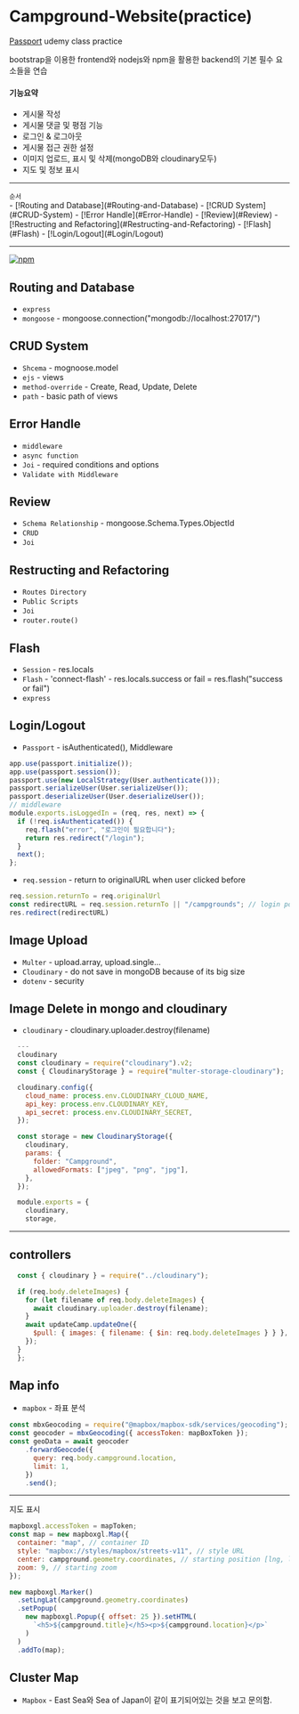 # Campground-Website(practice)

[Passport](https://www.udemy.com/) udemy class practice

bootstrap을 이용한 frontend와 nodejs와 npm을 활용한 backend의 기본 필수 요소들을 연습
#### 기능요약
* 게시물 작성
* 게시물 댓글 및 평점 기능
* 로그인 & 로그아웃
* 게시물 접근 권한 설정
* 이미지 업로드, 표시 및 삭제(mongoDB와 cloudinary모두)
* 지도 및 정보 표시

---

<p align="left">
  <sup>순서</sup>
  <br>
  - [!Routing and Database](#Routing-and-Database)
  - [!CRUD System](#CRUD-System)
  - [!Error Handle](#Error-Handle)
  - [!Review](#Review)
  - [!Restructing and Refactoring](#Restructing-and-Refactoring)
  - [!Flash](#Flash)
  - [!Login/Logout](#Login/Logout)
</p>

---

[![npm](https://img.shields.io/npm/v/passport-local.svg)](https://www.npmjs.com/package/passport-local)

## Routing and Database

* `express`
* `mongoose` - mongoose.connection("mongodb://localhost:27017/")

## CRUD System

* `Shcema` - mognoose.model
* `ejs` - views
* `method-override` - Create, Read, Update, Delete
* `path` - basic path of views

## Error Handle

* `middleware`
* `async function`
* `Joi` - required conditions and options
* `Validate with Middleware`

## Review

* `Schema Relationship` - mongoose.Schema.Types.ObjectId
* `CRUD`
* `Joi`

## Restructing and Refactoring

* `Routes Directory`
* `Public Scripts`
* `Joi`
* `router.route()`

## Flash

* `Session` - res.locals
* `Flash` - 'connect-flash' - res.locals.success or fail = res.flash("success or fail")
* `express`

## Login/Logout

* `Passport` - isAuthenticated(), Middleware
```js
app.use(passport.initialize());
app.use(passport.session());
passport.use(new LocalStrategy(User.authenticate()));
passport.serializeUser(User.serializeUser());
passport.deserializeUser(User.deserializeUser());
// middleware
module.exports.isLoggedIn = (req, res, next) => {
  if (!req.isAuthenticated()) {
    req.flash("error", "로그인이 필요합니다");
    return res.redirect("/login");
  }
  next();
};
```
* `req.session` - return to originalURL when user clicked before
```js
req.session.returnTo = req.originalUrl
const redirectURL = req.session.returnTo || "/campgrounds"; // login post
res.redirect(redirectURL)
```

## Image Upload

* `Multer` - upload.array, upload.single...
* `Cloudinary` - do not save in mongoDB because of its big size
* `dotenv` - security

## Image Delete in mongo and cloudinary

* `cloudinary` - cloudinary.uploader.destroy(filename)
```js
  ---
  cloudinary
  const cloudinary = require("cloudinary").v2;
  const { CloudinaryStorage } = require("multer-storage-cloudinary");

  cloudinary.config({
    cloud_name: process.env.CLOUDINARY_CLOUD_NAME,
    api_key: process.env.CLOUDINARY_KEY,
    api_secret: process.env.CLOUDINARY_SECRET,
  });

  const storage = new CloudinaryStorage({
    cloudinary,
    params: {
      folder: "Campground",
      allowedFormats: ["jpeg", "png", "jpg"],
    },
  });

  module.exports = {
    cloudinary,
    storage,
```
  ---
  controllers
  ---
```js
  const { cloudinary } = require("../cloudinary");

  if (req.body.deleteImages) {
    for (let filename of req.body.deleteImages) {
      await cloudinary.uploader.destroy(filename);
    }
    await updateCamp.updateOne({
      $pull: { images: { filename: { $in: req.body.deleteImages } } },
    });
  }  
  };
```

## Map info

* `mapbox` - 
좌표 분석
```js
const mbxGeocoding = require("@mapbox/mapbox-sdk/services/geocoding");
const geocoder = mbxGeocoding({ accessToken: mapBoxToken });
const geoData = await geocoder
    .forwardGeocode({
      query: req.body.campground.location,
      limit: 1,
    })
    .send();
```
---
지도 표시
```js
mapboxgl.accessToken = mapToken;
const map = new mapboxgl.Map({
  container: "map", // container ID
  style: "mapbox://styles/mapbox/streets-v11", // style URL
  center: campground.geometry.coordinates, // starting position [lng, lat]
  zoom: 9, // starting zoom
});

new mapboxgl.Marker()
  .setLngLat(campground.geometry.coordinates)
  .setPopup(
    new mapboxgl.Popup({ offset: 25 }).setHTML(
      `<h5>${campground.title}</h5><p>${campground.location}</p>`
    )
  )
  .addTo(map);
``` 

## Cluster Map

* `Mapbox` - East Sea와 Sea of Japan이 같이 표기되어있는 것을 보고 문의함.